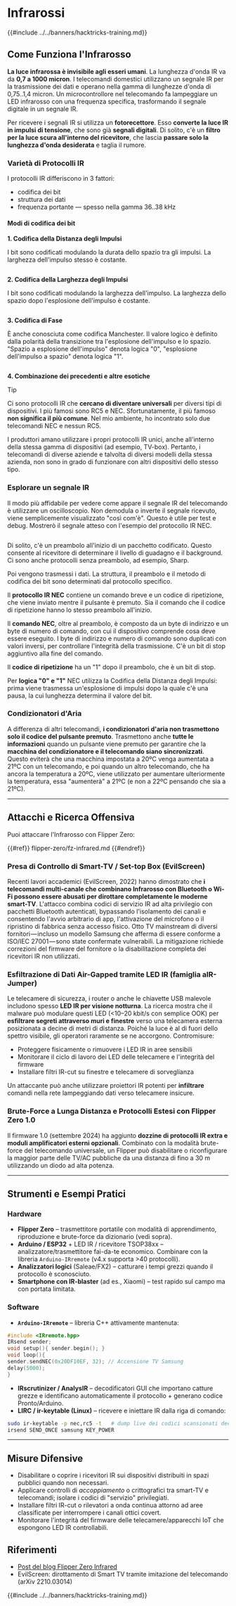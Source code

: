 # Infrarossi

{{#include ../../banners/hacktricks-training.md}}

## Come Funziona l'Infrarosso <a href="#how-the-infrared-port-works" id="how-the-infrared-port-works"></a>

**La luce infrarossa è invisibile agli esseri umani**. La lunghezza d'onda IR va da **0,7 a 1000 micron**. I telecomandi domestici utilizzano un segnale IR per la trasmissione dei dati e operano nella gamma di lunghezze d'onda di 0,75..1,4 micron. Un microcontrollore nel telecomando fa lampeggiare un LED infrarosso con una frequenza specifica, trasformando il segnale digitale in un segnale IR.

Per ricevere i segnali IR si utilizza un **fotorecettore**. Esso **converte la luce IR in impulsi di tensione**, che sono già **segnali digitali**. Di solito, c'è un **filtro per la luce scura all'interno del ricevitore**, che lascia **passare solo la lunghezza d'onda desiderata** e taglia il rumore.

### Varietà di Protocolli IR <a href="#variety-of-ir-protocols" id="variety-of-ir-protocols"></a>

I protocolli IR differiscono in 3 fattori:

- codifica dei bit
- struttura dei dati
- frequenza portante — spesso nella gamma 36..38 kHz

#### Modi di codifica dei bit <a href="#bit-encoding-ways" id="bit-encoding-ways"></a>

**1. Codifica della Distanza degli Impulsi**

I bit sono codificati modulando la durata dello spazio tra gli impulsi. La larghezza dell'impulso stesso è costante.

<figure><img src="../../images/image (295).png" alt=""><figcaption></figcaption></figure>

**2. Codifica della Larghezza degli Impulsi**

I bit sono codificati modulando la larghezza dell'impulso. La larghezza dello spazio dopo l'esplosione dell'impulso è costante.

<figure><img src="../../images/image (282).png" alt=""><figcaption></figcaption></figure>

**3. Codifica di Fase**

È anche conosciuta come codifica Manchester. Il valore logico è definito dalla polarità della transizione tra l'esplosione dell'impulso e lo spazio. "Spazio a esplosione dell'impulso" denota logica "0", "esplosione dell'impulso a spazio" denota logica "1".

<figure><img src="../../images/image (634).png" alt=""><figcaption></figcaption></figure>

**4. Combinazione dei precedenti e altre esotiche**

> [!TIP]
> Ci sono protocolli IR che **cercano di diventare universali** per diversi tipi di dispositivi. I più famosi sono RC5 e NEC. Sfortunatamente, il più famoso **non significa il più comune**. Nel mio ambiente, ho incontrato solo due telecomandi NEC e nessun RC5.
>
> I produttori amano utilizzare i propri protocolli IR unici, anche all'interno della stessa gamma di dispositivi (ad esempio, TV-box). Pertanto, i telecomandi di diverse aziende e talvolta di diversi modelli della stessa azienda, non sono in grado di funzionare con altri dispositivi dello stesso tipo.

### Esplorare un segnale IR

Il modo più affidabile per vedere come appare il segnale IR del telecomando è utilizzare un oscilloscopio. Non demodula o inverte il segnale ricevuto, viene semplicemente visualizzato "così com'è". Questo è utile per test e debug. Mostrerò il segnale atteso con l'esempio del protocollo IR NEC.

<figure><img src="../../images/image (235).png" alt=""><figcaption></figcaption></figure>

Di solito, c'è un preambolo all'inizio di un pacchetto codificato. Questo consente al ricevitore di determinare il livello di guadagno e il background. Ci sono anche protocolli senza preambolo, ad esempio, Sharp.

Poi vengono trasmessi i dati. La struttura, il preambolo e il metodo di codifica dei bit sono determinati dal protocollo specifico.

Il **protocollo IR NEC** contiene un comando breve e un codice di ripetizione, che viene inviato mentre il pulsante è premuto. Sia il comando che il codice di ripetizione hanno lo stesso preambolo all'inizio.

Il **comando NEC**, oltre al preambolo, è composto da un byte di indirizzo e un byte di numero di comando, con cui il dispositivo comprende cosa deve essere eseguito. I byte di indirizzo e numero di comando sono duplicati con valori inversi, per controllare l'integrità della trasmissione. C'è un bit di stop aggiuntivo alla fine del comando.

Il **codice di ripetizione** ha un "1" dopo il preambolo, che è un bit di stop.

Per **logica "0" e "1"** NEC utilizza la Codifica della Distanza degli Impulsi: prima viene trasmessa un'esplosione di impulsi dopo la quale c'è una pausa, la cui lunghezza determina il valore del bit.

### Condizionatori d'Aria

A differenza di altri telecomandi, **i condizionatori d'aria non trasmettono solo il codice del pulsante premuto**. Trasmettono anche **tutte le informazioni** quando un pulsante viene premuto per garantire che la **macchina del condizionatore e il telecomando siano sincronizzati**.\
Questo eviterà che una macchina impostata a 20ºC venga aumentata a 21ºC con un telecomando, e poi quando un altro telecomando, che ha ancora la temperatura a 20ºC, viene utilizzato per aumentare ulteriormente la temperatura, essa "aumenterà" a 21ºC (e non a 22ºC pensando che sia a 21ºC).

---

## Attacchi e Ricerca Offensiva <a href="#attacks" id="attacks"></a>

Puoi attaccare l'Infrarosso con Flipper Zero:

{{#ref}}
flipper-zero/fz-infrared.md
{{#endref}}

### Presa di Controllo di Smart-TV / Set-top Box (EvilScreen)

Recenti lavori accademici (EvilScreen, 2022) hanno dimostrato che **i telecomandi multi-canale che combinano Infrarosso con Bluetooth o Wi-Fi possono essere abusati per dirottare completamente le moderne smart-TV**. L'attacco combina codici di servizio IR ad alta privilegio con pacchetti Bluetooth autenticati, bypassando l'isolamento dei canali e consentendo l'avvio arbitrario di app, l'attivazione del microfono o il ripristino di fabbrica senza accesso fisico. Otto TV mainstream di diversi fornitori — incluso un modello Samsung che afferma di essere conforme a ISO/IEC 27001 — sono state confermate vulnerabili. La mitigazione richiede correzioni del firmware del fornitore o la disabilitazione completa dei ricevitori IR non utilizzati.

### Esfiltrazione di Dati Air-Gapped tramite LED IR (famiglia aIR-Jumper)

Le telecamere di sicurezza, i router o anche le chiavette USB malevole includono spesso **LED IR per visione notturna**. La ricerca mostra che il malware può modulare questi LED (<10–20 kbit/s con semplice OOK) per **esfiltrare segreti attraverso muri e finestre** verso una telecamera esterna posizionata a decine di metri di distanza. Poiché la luce è al di fuori dello spettro visibile, gli operatori raramente se ne accorgono. Contromisure:

* Proteggere fisicamente o rimuovere i LED IR in aree sensibili
* Monitorare il ciclo di lavoro dei LED delle telecamere e l'integrità del firmware
* Installare filtri IR-cut su finestre e telecamere di sorveglianza

Un attaccante può anche utilizzare proiettori IR potenti per **infiltrare** comandi nella rete lampeggiando dati verso telecamere insicure.

### Brute-Force a Lunga Distanza e Protocolli Estesi con Flipper Zero 1.0

Il firmware 1.0 (settembre 2024) ha aggiunto **dozzine di protocolli IR extra e moduli amplificatori esterni opzionali**. Combinato con la modalità brute-force del telecomando universale, un Flipper può disabilitare o riconfigurare la maggior parte delle TV/AC pubbliche da una distanza di fino a 30 m utilizzando un diodo ad alta potenza.

---

## Strumenti e Esempi Pratici <a href="#tooling" id="tooling"></a>

### Hardware

* **Flipper Zero** – trasmettitore portatile con modalità di apprendimento, riproduzione e brute-force da dizionario (vedi sopra).
* **Arduino / ESP32** + LED IR / ricevitore TSOP38xx – analizzatore/trasmettitore fai-da-te economico. Combinare con la libreria `Arduino-IRremote` (v4.x supporta >40 protocolli).
* **Analizzatori logici** (Saleae/FX2) – catturare i tempi grezzi quando il protocollo è sconosciuto.
* **Smartphone con IR-blaster** (ad es., Xiaomi) – test rapido sul campo ma con portata limitata.

### Software

* **`Arduino-IRremote`** – libreria C++ attivamente mantenuta:
```cpp
#include <IRremote.hpp>
IRsend sender;
void setup(){ sender.begin(); }
void loop(){
sender.sendNEC(0x20DF10EF, 32); // Accensione TV Samsung
delay(5000);
}
```
* **IRscrutinizer / AnalysIR** – decodificatori GUI che importano catture grezze e identificano automaticamente il protocollo + generano codice Pronto/Arduino.
* **LIRC / ir-keytable (Linux)** – ricevere e iniettare IR dalla riga di comando:
```bash
sudo ir-keytable -p nec,rc5 -t   # dump live dei codici scansionati decodificati
irsend SEND_ONCE samsung KEY_POWER
```

---

## Misure Difensive <a href="#defense" id="defense"></a>

* Disabilitare o coprire i ricevitori IR sui dispositivi distribuiti in spazi pubblici quando non necessari.
* Applicare controlli di *accoppiamento* o crittografici tra smart-TV e telecomandi; isolare i codici di "servizio" privilegiati.
* Installare filtri IR-cut o rilevatori a onda continua attorno ad aree classificate per interrompere i canali ottici covert.
* Monitorare l'integrità del firmware delle telecamere/apparecchi IoT che espongono LED IR controllabili.

## Riferimenti

- [Post del blog Flipper Zero Infrared](https://blog.flipperzero.one/infrared/)
- EvilScreen: dirottamento di Smart TV tramite imitazione del telecomando (arXiv 2210.03014)

{{#include ../../banners/hacktricks-training.md}}
